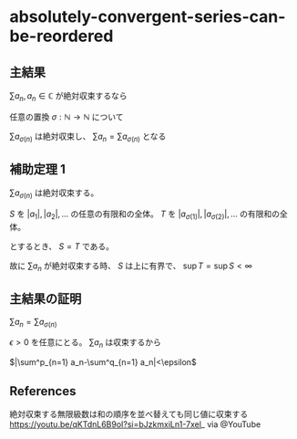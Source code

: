 # absolutely-convergent-series-can-be-reordered

## 主結果
$\sum a_n,  a_n \in \mathbb{C}$ が絶対収束するなら

任意の置換 $\sigma: \mathbb{N} \rightarrow \mathbb{N}$ について

$\sum a_{\sigma(n)}$ は絶対収束し、 $\sum a_n=\sum a_{\sigma(n)}$ となる

## 補助定理 1
$\sum a_{\sigma(n)}$ は絶対収束する。

 $S$ を $|a_1|,|a_2|,\dots$ の任意の有限和の全体。 $T$ を $|a_{\sigma(1)}|,|a_{\sigma(2)}|,\dots$ の有限和の全体。

とするとき、 $S=T$ である。

故に $\sum a_n$ が絶対収束する時、 $S$ は上に有界で、 $\sup T=\sup S<\infty$

## 主結果の証明
$\sum a_n=\sum a_{\sigma(n)}$

$\epsilon>0$ を任意にとる。 $\sum a_n$ は収束するから

$|\sum^p_{n=1} a_n-\sum^q_{n=1} a_n|<\epsilon$

## References 
絶対収束する無限級数は和の順序を並べ替えても同じ値に収束する https://youtu.be/qKTdnL6B9oI?si=bJzkmxiLn1-7xel_ via @YouTube 

